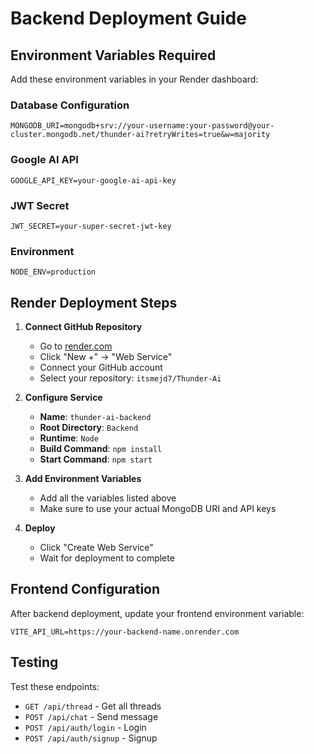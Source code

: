 # Backend Deployment Guide

## Environment Variables Required

Add these environment variables in your Render dashboard:

### Database Configuration
```
MONGODB_URI=mongodb+srv://your-username:your-password@your-cluster.mongodb.net/thunder-ai?retryWrites=true&w=majority
```

### Google AI API
```
GOOGLE_API_KEY=your-google-ai-api-key
```

### JWT Secret
```
JWT_SECRET=your-super-secret-jwt-key
```

### Environment
```
NODE_ENV=production
```

## Render Deployment Steps

1. **Connect GitHub Repository**
   - Go to [render.com](https://render.com)
   - Click "New +" → "Web Service"
   - Connect your GitHub account
   - Select your repository: `itsmejd7/Thunder-Ai`

2. **Configure Service**
   - **Name**: `thunder-ai-backend`
   - **Root Directory**: `Backend`
   - **Runtime**: `Node`
   - **Build Command**: `npm install`
   - **Start Command**: `npm start`

3. **Add Environment Variables**
   - Add all the variables listed above
   - Make sure to use your actual MongoDB URI and API keys

4. **Deploy**
   - Click "Create Web Service"
   - Wait for deployment to complete

## Frontend Configuration

After backend deployment, update your frontend environment variable:

```
VITE_API_URL=https://your-backend-name.onrender.com
```

## Testing

Test these endpoints:
- `GET /api/thread` - Get all threads
- `POST /api/chat` - Send message
- `POST /api/auth/login` - Login
- `POST /api/auth/signup` - Signup 